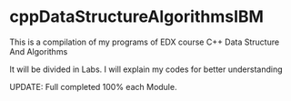 # cppDataStructureAlgorithmsIBM
This is a compilation of my programs of EDX course C++ Data Structure And Algorithms

It will be divided in Labs. 
I will explain my codes for better understanding

UPDATE: Full completed 100% each Module.

